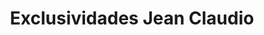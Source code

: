 ---
title: "Exclusividades Jean Claudio"
url: /chiclayo/exclusividades-jean-claudio/
shop: Allgemein
---
